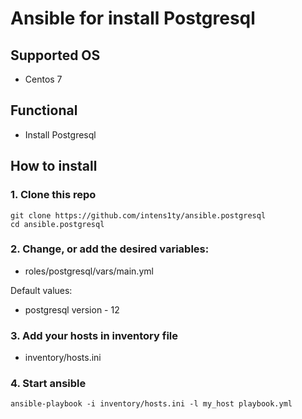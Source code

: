 # Ansible for install Postgresql

## Supported OS
* Centos 7

## Functional
* Install Postgresql

## How to install

### 1. Clone this repo
```
git clone https://github.com/intens1ty/ansible.postgresql
cd ansible.postgresql
```

### 2. Change, or add the desired variables:
* roles/postgresql/vars/main.yml

Default values:
* postgresql version - 12

### 3. Add your hosts in inventory file
* inventory/hosts.ini

### 4. Start ansible 
```
ansible-playbook -i inventory/hosts.ini -l my_host playbook.yml
```


